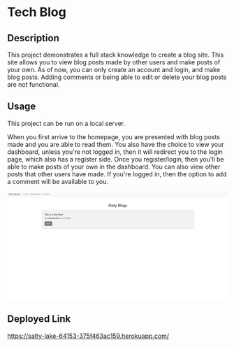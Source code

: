 # Tech Blog

## Description

This project demonstrates a full stack knowledge to create a blog site. This site allows you to view blog posts made by other users and make posts of your own.
As of now, you can only create an account and login, and make blog posts. Adding comments or being able to edit or delete your blog posts are not functional.

## Usage

This project can be run on a local server.

When you first arrive to the homepage, you are presented with blog posts made and you are able to read them. You also have the choice to view your dashboard, unless you're not logged in, then it will redirect you to the login page, which also has a register side. Once you register/login, then you'll be able to make posts of your own in the dashboard. You can also view other posts that other users have made. If you're logged in, then the option to add a comment will be available to you.

![screenshot](./img/screenshot.png)

## Deployed Link

https://salty-lake-64153-375f463ac159.herokuapp.com/
